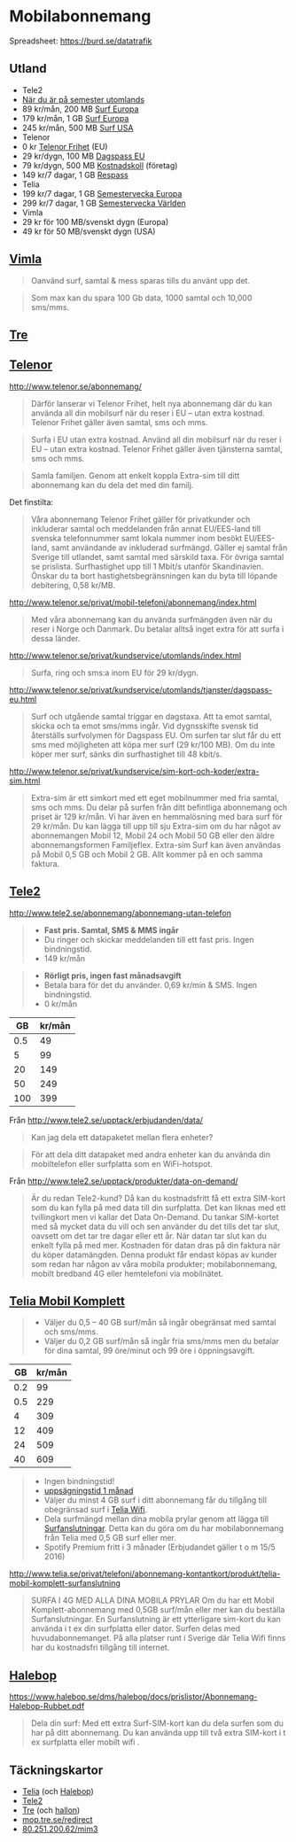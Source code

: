 # Mobilabonnemang

Spreadsheet: https://burd.se/datatrafik

## Utland

* Tele2
 * [När du är på semester utomlands](http://www.tele2.se/support/mobiltelefoni/anvandande/utomlands/)
 * 89 kr/mån, 200 MB [Surf Europa](http://www.tele2.se/globalassets/pdf-er/tres0425_002_01_datapaket_prislista_utland3.pdf)
 * 179 kr/mån, 1 GB [Surf Europa](http://www.tele2.se/globalassets/pdf-er/tres0425_002_01_datapaket_prislista_utland3.pdf)
 * 245 kr/mån, 500 MB [Surf USA](http://www.tele2.se/globalassets/pdf-er/tres0425_002_01_datapaket_prislista_utland3.pdf)
* Telenor
 * 0 kr [Telenor Frihet](http://www.telenor.se/teman/frihet/) (EU)
 * 29 kr/dygn, 100 MB [Dagspass EU](http://www.telenor.se/privat/kundservice/utomlands/tjanster/dagspass-eu.html) 
 * 79 kr/dygn, 500 MB [Kostnadskoll](http://www.telenor.se/foretag/produkter-och-tjanster/tjanster/utlandstjanster/kostnadskoll.html) (företag)
 * 149 kr/7 dagar, 1 GB [Respass](http://www.telenor.se/privat/kundservice/utomlands/tjanster/telenor-respass.html)
* Telia
 * 199 kr/7 dagar, 1 GB [Semestervecka Europa](https://www.telia.se/privat/telefoni/tjanster/produkt/semestervecka)
 * 299 kr/7 dagar, 1 GB [Semestervecka Världen](https://www.telia.se/privat/telefoni/tjanster/produkt/semestervecka)
* Vimla
 * 29 kr för 100 MB/svenskt dygn (Europa)
 * 49 kr för 50 MB/svenskt dygn (USA)

## [Vimla](https://vimla.se/priser)

> Oanvänd surf, samtal & mess sparas tills du använt upp det.

<!-- -->

> Som max kan du spara 100 Gb data, 1000 samtal och 10,000 sms/mms.

## [Tre](https://www.tre.se/privat/handla/mobiltelefoni/abonnemang/)

## [Telenor](http://www.telenor.se/privat/mobil-telefoni/abonnemang/index.html)

http://www.telenor.se/abonnemang/

> Därför lanserar vi Telenor Frihet, helt nya abonnemang där du kan använda all din mobilsurf när du reser i EU – utan extra kostnad. Telenor Frihet gäller även samtal, sms och mms. 

<!-- -->

> Surfa i EU utan extra kostnad.
> Använd all din mobilsurf när du reser i EU – utan extra kostnad. Telenor Frihet gäller även tjänsterna samtal, sms och mms.

<!-- -->

> Samla familjen.
> Genom att enkelt koppla Extra-sim till ditt abonnemang kan du dela det med din familj. 

Det finstilta: 

> Våra abonnemang Telenor Frihet gäller för privatkunder och inkluderar samtal och meddelanden från annat EU/EES-land till svenska telefonnummer samt lokala nummer inom besökt EU/EES-land, samt användande av inkluderad surfmängd. Gäller ej samtal från Sverige till utlandet, samt samtal med särskild taxa. För övriga samtal se prislista. Surfhastighet upp till 1 Mbit/s utanför Skandinavien. Önskar du ta bort hastighetsbegränsningen kan du byta till löpande debitering, 0,58 kr/MB.

http://www.telenor.se/privat/mobil-telefoni/abonnemang/index.html

> Med våra abonnemang kan du använda surfmängden även när du reser i Norge och Danmark. Du betalar alltså inget extra för att surfa i dessa länder. 

http://www.telenor.se/privat/kundservice/utomlands/index.html

> Surfa, ring och sms:a inom EU för 29 kr/dygn.

http://www.telenor.se/privat/kundservice/utomlands/tjanster/dagspass-eu.html

> Surf och utgående samtal triggar en dagstaxa. Att ta emot samtal, skicka och ta emot sms/mms ingår. Vid dygnsskifte svensk tid återställs surfvolymen för Dagspass EU. Om surfen tar slut får du ett sms med möjligheten att köpa mer surf (29 kr/100 MB). Om du inte köper mer surf, sänks din surfhastighet till 48 kbit/s.

http://www.telenor.se/privat/kundservice/sim-kort-och-koder/extra-sim.html

> Extra-sim är ett simkort med ett eget mobilnummer med fria samtal, sms och mms. Du delar på surfen från ditt befintliga abonnemang och priset är 129 kr/mån. Vi har även en hemmalösning med bara surf för 29 kr/mån. Du kan lägga till upp till sju Extra-sim om du har något av abonnemangen Mobil 12, Mobil 24 och Mobil 50 GB eller den äldre abonnemangsformen Familjeflex. Extra-sim Surf kan även användas på Mobil 0,5 GB och Mobil 2 GB. Allt kommer på en och samma faktura. 


## [Tele2](http://www.tele2.se/)

http://www.tele2.se/abonnemang/abonnemang-utan-telefon

> * **Fast pris. Samtal, SMS & MMS ingår**
> * Du ringer och skickar meddelanden till ett fast pris. Ingen bindningstid.
> * 149 kr/mån

<!-- --- -->

> * **Rörligt pris, ingen fast månadsavgift**
> * Betala bara för det du använder. 0,69 kr/min & SMS. Ingen bindningstid.
> * 0 kr/mån

GB  | kr/mån
----|-------
0.5 |  49
5   |  99
20  | 149
50  | 249
100 | 399

Från http://www.tele2.se/upptack/erbjudanden/data/

> Kan jag dela ett datapaketet mellan flera enheter?

> För att dela ditt datapaket med andra enheter kan du använda din mobiltelefon eller surfplatta som en WiFi-hotspot.

Från http://www.tele2.se/upptack/produkter/data-on-demand/

> Är du redan Tele2-kund? Då kan du kostnadsfritt få ett extra SIM-kort som du kan fylla på med data till din surfplatta. Det kan liknas med ett tvillingkort men vi kallar det Data On-Demand. Du tankar SIM-kortet med så mycket data du vill och sen använder du det tills det tar slut, oavsett om det tar tre dagar eller ett år. När datan tar slut kan du enkelt fylla på med mer. Kostnaden för datan dras på din faktura när du köper datamängden. Denna produkt får endast köpas av kunder som redan har någon av våra mobila produkter; mobilabonnemang, mobilt bredband 4G eller hemtelefoni via mobilnätet.

## [Telia Mobil Komplett](http://www.telia.se/privat/telefoni/abonnemang-kontantkort/produkt/mobilabonnemang)

> * Väljer du 0,5 – 40 GB surf/mån så ingår obegränsat med samtal och sms/mms.
> * Väljer du 0,2 GB surf/mån så ingår fria sms/mms men du betalar för dina samtal, 99 öre/minut och 99 öre i öppningsavgift.

GB  | kr/mån
----|-------
0.2 | 99
0.5 | 229
4   | 309
12  | 409
24  | 509
40  | 609

> * Ingen bindningstid!
> * [uppsägningstid 1 månad](https://www.telia.se/docs/prislista/mobilt/Prislista_Telia_Mobil_Komplett_TSP-3799-4-1310.pdf)
> * Väljer du minst 4 GB surf i ditt abonnemang får du tillgång till obegränsad surf i [Telia Wifi](http://www.telia.se/privat/bredband/tjanster/produkt/homerun-wireless-zones).
> * Dela surfmängd mellan dina mobila prylar genom att lägga till [Surfanslutningar](http://www.telia.se/privat/telefoni/abonnemang-kontantkort/produkt/telia-mobil-komplett-surfanslutning). Detta kan du göra om du har mobilabonnemang från Telia med 0,5 GB surf eller mer.
> * Spotify Premium fritt i 3 månader (Erbjudandet gäller t o m 15/5 2016)

http://www.telia.se/privat/telefoni/abonnemang-kontantkort/produkt/telia-mobil-komplett-surfanslutning

> SURFA I 4G MED ALLA DINA MOBILA PRYLAR
>Om du har ett Mobil Komplett-abonnemang med 0,5GB surf/mån eller mer kan du beställa Surfanslutningar. En Surfanslutning är ett ytterligare sim-kort du kan använda i t ex din surfplatta eller dator. Surfen delas med huvudabonnemanget. På alla platser runt i Sverige där Telia Wifi finns har du kostnadsfri tillgång till internet.

## [Halebop](https://shop.halebop.se/mobilabonnemang)

https://www.halebop.se/dms/halebop/docs/prislistor/Abonnemang-Halebop-Rubbet.pdf

> Dela din surf: Med ett extra Surf-SIM-kort kan du dela surfen som du har på ditt abonnemang. Du kan använda upp till två extra
SIM-kort i t ex surfplatta eller mobilt wifi .

## Täckningskartor

* [Telia](https://www.telia.se/privat/support/tackningskartor) (och [Halebop](https://www.halebop.se/support/tackningskarta))
* [Tele2](http://www.tele2.se/upptack/tackning/tackningskarta/)
* [Tre](https://www.tre.se/privat/kundservice/tackning/tackningskarta/) (och [hallon](https://www.hallon.se/om-oss/mobiltackning))
 * [mop.tre.se/redirect](https://mop.tre.se/redirect/)
 * [80.251.200.62/mim3](http://80.251.200.62/mim3/mim.html?loginUser=datademose&countryCode=swe&locale=sv&viewType=1&initalMapSize=2&whiteMap=true)
